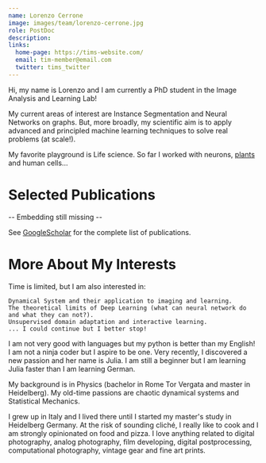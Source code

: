 ```yaml
---
name: Lorenzo Cerrone
image: images/team/lorenzo-cerrone.jpg
role: PostDoc
description: 
links:
  home-page: https://tims-website.com/
  email: tim-member@email.com
  twitter: tims_twitter
---
```


Hi, my name is Lorenzo and I am currently a PhD student in the Image Analysis and Learning Lab!

My current areas of interest are Instance Segmentation and Neural Networks on graphs.
But, more broadly, my scientific aim is to apply advanced and principled machine learning techniques to solve real problems (at scale!).

My favorite playground is Life science. So far I worked with neurons, [plants](https://www.plantmorphodynamics.com/) and human cells... 

# Selected Publications
-- Embedding still missing --


See [GoogleScholar](https://scholar.google.com/citations?user=0eIrB2EAAAAJ&hl=en&oi=ao) for the complete list of publications. 

# More About My Interests

Time is limited, but I am also interested in:

    Dynamical System and their application to imaging and learning.
    The theoretical limits of Deep Learning (what can neural network do and what they can not?).
    Unsupervised domain adaptation and interactive learning.
    ... I could continue but I better stop!

I am not very good with languages but my python is better than my English! I am not a ninja coder but I aspire to be one.
Very recently, I discovered a new passion and her name is Julia. I am still a beginner but I am learning Julia faster than I am learning German.

My background is in Physics (bachelor in Rome Tor Vergata and master in Heidelberg). My old-time passions are chaotic dynamical systems and Statistical Mechanics.

I grew up in Italy and I lived there until I started my master's study in Heidelberg Germany.
At the risk of sounding cliché, I really like to cook and I am strongly opinionated on food and pizza.
I love anything related to digital photography, analog photography, film developing, digital postprocessing, computational photography, vintage gear and fine art prints. 
